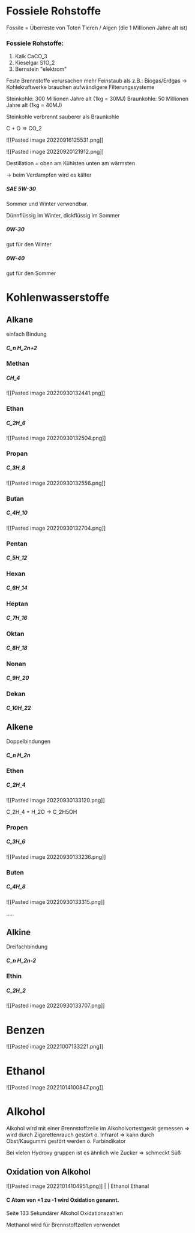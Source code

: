   # Fossiele Rohstoffe

Fossile = Überreste von Toten Tieren / Algen (die 1 Millionen Jahre alt ist)

### Fossiele Rohstoffe:
1) Kalk CaCO_3
2) Kieselgar S1O_2
3) Bernstein "elektrom"


Feste Brennstoffe verursachen mehr Feinstaub als z.B.: Biogas/Erdgas
	-> Kohlekraftwerke brauchen aufwändigere Filterungssysteme

Steinkohle: 300 Millionen Jahre alt (1kg = 30MJ)
Braunkohle: 50 Millionen Jahre alt (1kg = 40MJ)

Steinkohle verbrennt sauberer als Braunkohle

C + O => CO_2

![[Pasted image 20220916125531.png]]

![[Pasted image 20220920121912.png]]

Destillation = oben am Kühlsten unten am wärmsten

-> beim Verdampfen wird es kälter



##### __SAE 5W-30__

Sommer und Winter verwendbar.

Dünnflüssig im Winter, dickflüssig im Sommer

##### __0W-30__

gut für den Winter

##### __0W-40__

gut für den Sommer 



# Kohlenwasserstoffe

## Alkane

einfach Bindung

##### C_n H_2n+2

### Methan
##### CH_4

![[Pasted image 20220930132441.png]]

### Ethan
##### C_2H_6

![[Pasted image 20220930132504.png]]

### Propan
##### C_3H_8

![[Pasted image 20220930132556.png]]

### Butan
##### C_4H_10

![[Pasted image 20220930132704.png]]

### Pentan
##### C_5H_12


### Hexan
##### C_6H_14


### Heptan
##### C_7H_16

### Oktan
##### C_8H_18

### Nonan
##### C_9H_20

### Dekan
##### C_10H_22


## Alkene

Doppelbindungen

##### C_n H_2n

### Ethen
##### C_2H_4

![[Pasted image 20220930133120.png]]

C_2H_4 + H_2O -> C_2H5OH

### Propen
##### C_3H_6
![[Pasted image 20220930133236.png]]

### Buten
##### C_4H_8

![[Pasted image 20220930133315.png]]

.....





## Alkine

Dreifachbindung

##### C_n H_2n-2

### Ethin
##### C_2H_2
![[Pasted image 20220930133707.png]]


# Benzen

![[Pasted image 20221007133221.png]]

# Ethanol

![[Pasted image 20221014100847.png]]

# Alkohol

Alkohol wird mit einer Brennstoffzelle im Alkoholvortestgerät gemessen => wird durch Zigarettenrauch gestört
o.
Infrarot => kann durch Obst/Kaugummi gestört werden
o.
Farbindikator

Bei vielen Hydroxy gruppen ist es ähnlich wie Zucker => schmeckt Süß


## Oxidation von Alkohol

![[Pasted image 20221014104951.png]]
								|																	|
							Ethanol														Ethanal

#### C Atom von +1 zu -1 wird Oxidation genannt.

Seite 133 Sekundärer Alkohol Oxidationszahlen 


Methanol wird für Brennstoffzellen verwendet